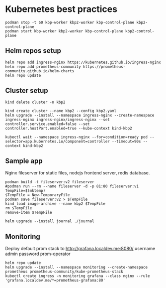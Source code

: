 # Kubernetes best practices

```shell
podman stop -t 60 kbp-worker kbp2-worker kbp-control-plane kbp2-control-plane
podman start kbp-worker kbp2-worker kbp-control-plane kbp2-control-plane
```

## Helm repos setup

```shell
helm repo add ingress-nginx https://kubernetes.github.io/ingress-nginx
helm repo add prometheus-community https://prometheus-community.github.io/helm-charts
helm repo update
```

## Cluster setup

```shell
kind delete cluster -n kbp2

kind create cluster --name kbp2 --config kbp2.yaml
helm upgrade --install --namespace ingress-nginx --create-namespace ingress-nginx ingress-nginx/ingress-nginx --set controller.service.enabled=false --set controller.hostPort.enabled=true --kube-context kind-kbp2

kubectl wait --namespace ingress-nginx --for=condition=ready pod --selector=app.kubernetes.io/component=controller --timeout=90s --context kind-kbp2
```

## Sample app

Nginx fileserver for static files, nodejs frontend server, redis database.

```shell
podman build -t fileserver:v2 fileserver
#podman run --rm --name fileserver -d -p 81:80 fileserver:v1
TempFile=$(mktemp)
$TempFile = New-TemporaryFile
podman save fileserver:v2 > $TempFile
kind load image-archive --name kbp2 $TempFile
rm $TempFile
remove-item $TempFile

helm upgrade --install journal ./journal
```

## Monitoring

Deploy default prom stack to <http://grafana.localdev.me:8080/> username admin password prom-operator

```shell
helm repo update
helm upgrade --install --namespace monitoring --create-namespace prometheus prometheus-community/kube-prometheus-stack
kubectl create ingress -n monitoring grafana --class nginx --rule 'grafana.localdev.me/*=prometheus-grafana:80'
